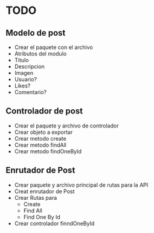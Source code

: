 # TODO

## Modelo de post

- Crear el paquete con el archivo
- Atributos del modulo
- Titulo
- Descripcion
- Imagen
- Usuario?
- Likes?
- Comentario?

## Controlador de post

- Crear el paquete y archivo de controlador
- Crear objeto a exportar
- Crear metodo create
- Crear metodo findAll
- Crear metodo findOneById

## Enrutador de Post

- Crear paquete y archivo principal de rutas para la API
- Creat enrutador de Post
- Crear Rutas para
  - Create
  - Find All
  - Find One By Id
- Crear controlador finndOneById